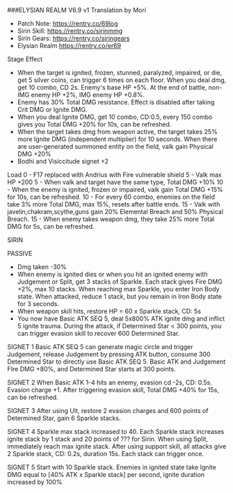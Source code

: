 ###ELYSIAN REALM V6.9 v1
Translation by Mori

- Patch Note: https://rentry.co/69log
- Sirin Skill: https://rentry.co/sirinmmg
- Sirin Gears: https://rentry.co/siringears
- Elysian Realm https://rentry.co/er69

Stage Effect
- When the target is ignited, frozen, stunned, paralyzed, impaired, or die, get 5 silver coins, can trigger 6 times on each floor. When you deal dmg, get 10 combo, CD 2s. Enemy's base HP +5%. At the end of battle, non-IMG enemy HP +2%, IMG enemy HP +0.8%.
- Enemy has 30% Total DMG resistance. Effect is disabled after taking Crit DMG or Ignite DMG.
- When you deal Ignite DMG, get 10 combo, CD:0.5, every 150 combo gives you Total DMG +20% for 10s, can be refreshed.
- When the target takes dmg from weapon active, the target takes 25% more Ignite DMG (independent multiplier) for 10 seconds. When there are user-generated summoned entity on the field, valk gain Physical DMG +20%
- Bodhi and Visiccitude signet +2

Load
0 - F17 replaced with Andrius with Fire vulnerable shield
5 - Valk max HP +200
5 - When valk and target have the same type, Total DMG +10%
10 - When the enemy is ignited, frozen or impaired, valk gain Total DMG +15% for 10s, can be refreshed.
10 - For every 60 combo, enemies on the field take 3% more Total DMG, max 15%, resets after battle ends.
15 - Valk with javelin,chakram,scythe,guns gain 20% Elemental Breach and 50% Physical Breach.
15 - When enemy takes weapon dmg, they take 25% more Total DMG for 5s, can be refreshed.

SIRIN

PASSIVE
- Dmg taken -30%
- When enemy is ignited dies or when you hit an ignited enemy with Judgement or Split, get 3 stacks of Sparkle. Each stack gives Fire DMG +2%, max 10 stacks. When reaching max Sparkle, you enter Iron Body state. When attacked, reduce 1 stack, but you remain in Iron Body state for 3 seconds.
- When weapon skill hits, restore HP = 60 x Sparkle stack, CD: 5s
- You now have Basic ATK SEQ 5, deal 5x800% ATK ignite dmg and inflict 5 ignite trauma. During the attack, if Determined Star < 300 points, you can trigger evasion skill to recover 600 Determined Star.

SIGNET 1
Basic ATK SEQ 5 can generate magic circle and trigger Judgement, release Judgement by pressing ATK button, consume 300 Determined Star to directly use Basic ATK SEQ 5. Basic ATK and Judgement FIre DMG +80%, and Determined Star starts at 300 points.

SIGNET 2
When Basic ATK 1-4 hits an enemy, evasion cd -2s, CD: 0.5s. Evasion charge +1. After triggering evasion skill, Total DMG +40% for 15s, can be refreshed.

SIGNET 3
After using Ult, restore 2 evasion charges and 600 points of Determined Star, gain 6 Sparkle stacks.

SIGNET 4
Sparkle max stack increased to 40. Each Sparkle stack increases ignite stack by 1 stack and 20 points of ??? for Sirin. When using Split, immediately reach max ignite stack. After using support skill, all attacks give 2 Sparkle stack, CD: 0.2s, duration 15s. Each stack can trigger once.

SIGNET 5
Start with 10 Sparkle stack. Enemies in ignited state take Ignite DMG equal to [40% ATK x Sparkle stack] per second, ignite duration increased by 100%